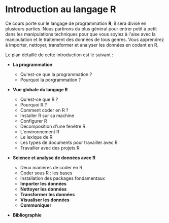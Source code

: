 # Introduction au langage R

Ce cours porte sur le langage de programmation **R**, il sera divisé en plusieurs parties.
Nous partirons du plus général pour entrer petit à petit dans les manipulations techniques pour que vous soyiez à l'aise avec la manipulation et le traitement des données de tous genres. Vous apprendrez à importer, nettoyer, transformer et analyser les données en codant en R. 

Le plan détaillé de cette introduction est le suivant : 

* **La programmation**
    * Qu'est-ce que la programmation ?
    * Pourquoi la porgrammation ?

* **Vue globale du langage R**
    * Qu'est-ce que R ?
    * Pourquoi R ?
    * Comment coder en R ?
    * Installer R sur sa machine
    * Configurer R
    * Décomposition d'une fenêtre R
    * L'environnement R
    * Le lexique de R
    * Les types de documents pour travailler avec R
    * Travailler avec des projets R

* **Science et analyse de données avec R**
    * Deux manières de coder en R
    * Coder sous R : les bases
    * Installation des packages fondamentaux
   * **Importer les données**
   * **Nettoyer les données**
   * **Transformer les données**
   * **Visualiser les données**
   * **Communiquer**


* **Bibliographie**

